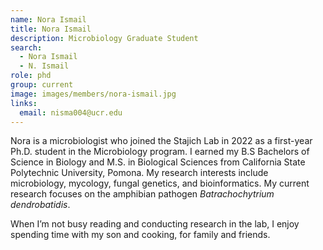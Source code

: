 ```yaml
---
name: Nora Ismail
title: Nora Ismail
description: Microbiology Graduate Student
search:
  - Nora Ismail
  - N. Ismail
role: phd
group: current
image: images/members/nora-ismail.jpg
links:
  email: nisma004@ucr.edu
---
```


Nora is a microbiologist who joined the Stajich Lab in 2022 as a first-year Ph.D. student in the Microbiology program. I earned my B.S Bachelors of Science in Biology and M.S. in Biological Sciences from California State Polytechnic University, Pomona. My research interests include microbiology, mycology, fungal genetics, and bioinformatics. 
My current research focuses on the amphibian pathogen _Batrachochytrium dendrobatidis_.

When I’m not busy reading and conducting research in the lab, I enjoy spending time with my son and cooking, for family and friends.

